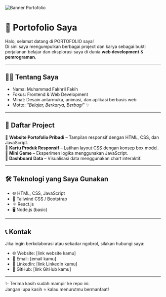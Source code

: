 ![Banner Portofolio](https://abudzarproject.com/fakhril/wp-content/uploads/2025/04/488566512_17979991028820342_8155552935629849251_n.webp)  

# 🚀 Portofolio Saya  

Halo, selamat datang di PORTOFOLIO saya!  
Di sini saya mengumpulkan berbagai project dan karya sebagai bukti perjalanan belajar dan eksplorasi saya di dunia **web development** & **pemrograman**.  

---

## 👨‍💻 Tentang Saya  
- Nama: Muhammad Fakhril Fakih  
- Fokus: Frontend & Web Development  
- Minat: Desain antarmuka, animasi, dan aplikasi berbasis web  
- Motto: *"Belajar, Berkarya, Berbagi"* ✨  

---

## 📂 Daftar Project  
🔹 **Website Portofolio Pribadi** – Tampilan responsif dengan HTML, CSS, dan JavaScript.  
🔹 **Kartu Produk Responsif** – Latihan layout CSS dengan konsep box model.  
🔹 **Mini Game** – Eksperimen logika menggunakan JavaScript.  
🔹 **Dashboard Data** – Visualisasi data menggunakan chart interaktif.  

---

## 🛠️ Teknologi yang Saya Gunakan  
- 🌐 HTML, CSS, JavaScript  
- 🎨 Tailwind CSS / Bootstrap  
- ⚛️ React.js  
- 🖥️ Node.js (basic)  

---

## 📞 Kontak  
Jika ingin berkolaborasi atau sekadar ngobrol, silakan hubungi saya:  

- 🌐 Website: [link website kamu]  
- 📧 Email: [email kamu]  
- 💼 LinkedIn: [link LinkedIn kamu]  
- 🐙 GitHub: [link GitHub kamu]  

---

✨ Terima kasih sudah mampir ke repo ini.  
Jangan lupa kasih ⭐ kalau menurutmu bermanfaat!  
